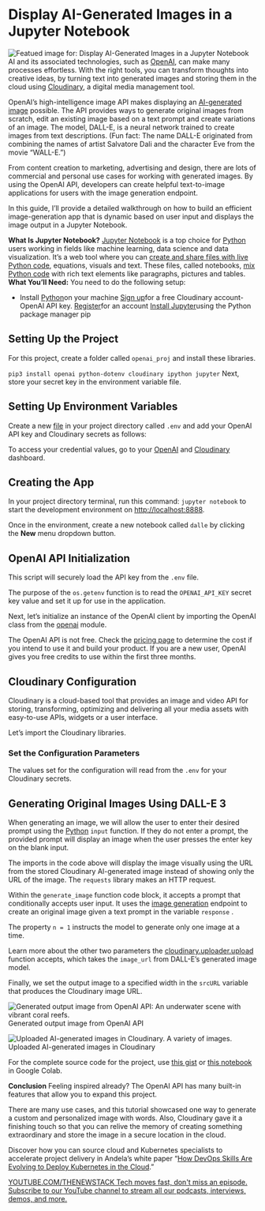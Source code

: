 # Display AI-Generated Images in a Jupyter Notebook
![Featued image for: Display AI-Generated Images in a Jupyter Notebook](https://cdn.thenewstack.io/media/2024/11/20d1e8e3-reefs-1024x576.jpg)
AI and its associated technologies, such as [OpenAI](https://thenewstack.io/beyond-chatgpt-exploring-the-openai-platform/), can make many processes effortless. With the right tools, you can transform thoughts into creative ideas, by turning text into generated images and storing them in the cloud using [Cloudinary](https://cloudinary.com), a digital media management tool.

OpenAI’s high-intelligence image API makes displaying an [AI-generated image](https://thenewstack.io/the-power-and-ethical-dilemma-of-ai-image-generation-models/) possible. The API provides ways to generate original images from scratch, edit an existing image based on a text prompt and create variations of an image. The model, DALL-E, is a neural network trained to create images from text descriptions. (Fun fact: The name DALL-E originated from combining the names of artist Salvatore Dali and the character Eve from the movie “WALL-E.”)

From content creation to marketing, advertising and design, there are lots of commercial and personal use cases for working with generated images. By using the OpenAI API, developers can create helpful text-to-image applications for users with the image generation endpoint.

In this guide, I’ll provide a detailed walkthrough on how to build an efficient image-generation app that is dynamic based on user input and displays the image output in a Jupyter Notebook.

**What Is Jupyter Notebook?**
[Jupyter Notebook](https://jupyter.org/) is a top choice for [Python](https://www.python.org/) users working in fields like machine learning, data science and data visualization. It’s a web tool where you can [create and share files with live Python code](https://thenewstack.io/mit-created-compiler-speeds-up-python-code/), equations, visuals and text. These files, called notebooks, [mix Python code](https://thenewstack.io/python/) with rich text elements like paragraphs, pictures and tables.
**What You’ll Need:**
You need to do the following setup:

- Install
[Python](https://www.python.org/downloads/)on your machine [Sign up](https://cloudinary.com/users/register_free)for a free Cloudinary account- OpenAI API key.
[Register](https://platform.openai.com/signup)for an account [Install Jupyter](https://docs.jupyter.org/en/latest/install/notebook-classic.html#alternative-for-experienced-python-users-installing-jupyter-with-pip)using the Python package manager pip
## Setting Up the Project
For this project, create a folder called `openai_proj`
and install these libraries.

`pip3 install openai python-dotenv cloudinary ipython jupyter`
Next, store your secret key in the environment variable file.

## Setting Up Environment Variables
Create a new [file](https://thenewstack.io/what-is-the-docker-env-file-and-how-do-you-use-it/) in your project directory called `.env`
and add your OpenAI API key and Cloudinary secrets as follows:

To access your credential values, go to your [OpenAI](https://platform.openai.com/settings/profile?tab=api-keys) and [Cloudinary](https://www.youtube.com/watch?v=ok9mHOuvVSI) dashboard.

## Creating the App
In your project directory terminal, run this command: `jupyter notebook`
to start the development environment on [http://localhost:8888](http://localhost:8888/).

Once in the environment, create a new notebook called `dalle`
by clicking the **New** menu dropdown button.

## OpenAI API Initialization
This script will securely load the API key from the `.env`
file.

The purpose of the `os.getenv`
function is to read the `OPENAI_API_KEY`
secret key value and set it up for use in the application.

Next, let’s initialize an instance of the OpenAI client by importing the OpenAI class from the [openai](https://pypi.org/project/openai/) module.

The OpenAI API is not free. Check the [pricing page](https://openai.com/api/pricing/) to determine the cost if you intend to use it and build your product. If you are a new user, OpenAI gives you free credits to use within the first three months.

## Cloudinary Configuration
Cloudinary is a cloud-based tool that provides an image and video API for storing, transforming, optimizing and delivering all your media assets with easy-to-use APIs, widgets or a user interface.

Let’s import the Cloudinary libraries.

### Set the Configuration Parameters
The values set for the configuration will read from the `.env`
for your Cloudinary secrets.

## Generating Original Images Using DALL-E 3
When generating an image, we will allow the user to enter their desired prompt using the [Python](https://thenewstack.io/what-is-python/) `input`
function. If they do not enter a prompt, the provided prompt will display an image when the user presses the enter key on the blank input.

The imports in the code above will display the image visually using the URL from the stored Cloudinary AI-generated image instead of showing only the URL of the image. The `requests`
library makes an HTTP request.

Within the `generate_image`
function code block, it accepts a prompt that conditionally accepts user input. It uses the [image generation](https://platform.openai.com/docs/guides/images/generations) endpoint to create an original image given a text prompt in the variable `response`
.

The property `n = 1`
instructs the model to generate only one image at a time.

Learn more about the other two parameters the [cloudinary.uploader.upload](https://cloudinary.com/documentation/python_quickstart#2_upload_an_image) function accepts, which takes the `image_url`
from DALL-E’s generated image model.

Finally, we set the output image to a specified width in the `srcURL`
variable that produces the Cloudinary image URL.

![Generated output image from OpenAI API: An underwater scene with vibrant coral reefs.](https://cdn.thenewstack.io/media/2024/11/5135f029-image1-1024x564.jpg)
Generated output image from OpenAI API

![Uploaded AI-generated images in Cloudinary. A variety of images.](https://cdn.thenewstack.io/media/2024/11/80c98cac-image2-1024x512.jpg)
Uploaded AI-generated images in Cloudinary

For the complete source code for the project, use [this gist](https://gist.github.com/Terieyenike/a75491834479a8eac3ff7beb59f6bdc8) or [this notebook](https://colab.research.google.com/drive/14P1g24FGxPsNqbJOA2NZ_ux-uQ_SLiLZ#scrollTo=bGj_nt2J1Lu4&uniqifier=1) in Google Colab.

**Conclusion**
Feeling inspired already? The OpenAI API has many built-in features that allow you to expand this project.

There are many use cases, and this tutorial showcased one way to generate a custom and personalized image with words. Also, Cloudinary gave it a finishing touch so that you can relive the memory of creating something extraordinary and store the image in a secure location in the cloud.

Discover how you can source cloud and Kubernetes specialists to accelerate project delivery in Andela’s white paper “[How DevOps Skills Are Evolving to Deploy Kubernetes in the Cloud](https://www.andela.com/resources/how-devops-skills-are-evolving-to-deploy-kubernetes-in-the-cloud/?utm_medium=contentmarketing&utm_source=whitepaper&utm_campaign=brand-global-the-new-stack-nov-20&utm_content=teri-eyenike-jupyter-blog-writers-room).”

[
YOUTUBE.COM/THENEWSTACK
Tech moves fast, don't miss an episode. Subscribe to our YouTube
channel to stream all our podcasts, interviews, demos, and more.
](https://youtube.com/thenewstack?sub_confirmation=1)